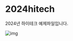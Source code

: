 # 2024hitech
2024년 하이테크 예제파일입니다.

![img](https://github.com/hyejeongcho/2024hitech/assets/106877725/fc6b0902-9c17-4606-9372-6232d8db53ff)
